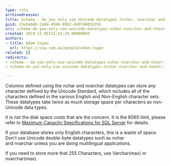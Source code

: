 ```yaml
---
type: rule
archivedreason: 
title: Schema - Do you only use Unicode datatypes (nchar, nvarchar and ntext) in special circumstances?
guid: 23e8abdb-2a84-45b6-89b2-de974601b35b
uri: schema-do-you-only-use-unicode-datatypes-nchar-nvarchar-and-ntext-in-special-circumstances
created: 2019-11-05T22:41:29.0000000Z
authors:
- title: Adam Cogan
  url: https://ssw.com.au/people/adam-cogan
related: []
redirects:
- schema---do-you-only-use-unicode-datatypes-nchar-nvarchar-and-ntext-in-special-circumstances
- schema-do-you-only-use-unicode-datatypes-(nchar-nvarchar-and-ntext)-in-special-circumstances

---
```


Columns defined using the nchar and nvarchar datatypes can store any character defined by the Unicode Standard, which includes all of the characters defined in the various English and Non-English character sets. These datatypes take twice as much storage space per characters as non-Unicode data types.

<!--endintro-->

It is not the disk space costs that are the concern. It is the 8060 limit, please refer to [Maximum Capacity Specifications for SQL Server](https&#58;//docs.microsoft.com/en-us/sql/sql-server/maximum-capacity-specifications-for-sql-server?redirectedfrom=MSDN&amp;view=sql-server-ver15) for details.

If your database stores only English characters, this is a waste of space. Don't use Unicode double-byte datatypes such as nchar and nvarchar unless you are doing multilingual applications.

If you need to store more that 255 Characters, use Varchar(max) or nvarchar(max).
